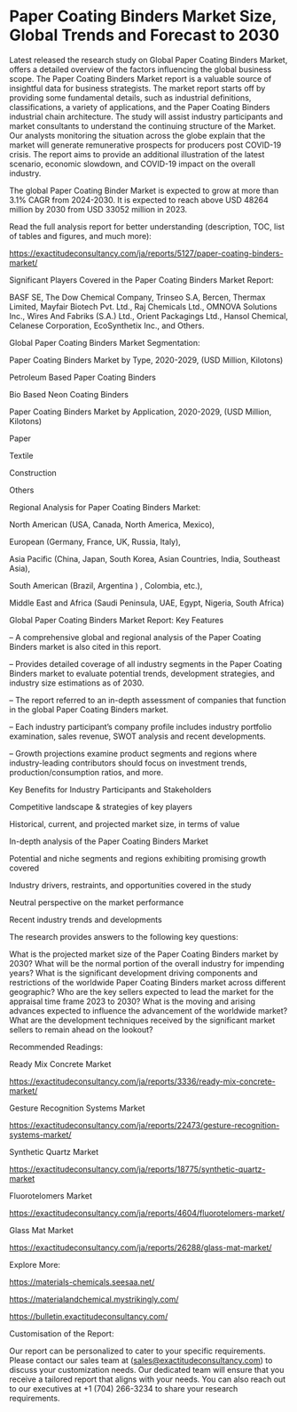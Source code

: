 # Paper Coating Binders Market Size, Global Trends and Forecast to 2030

Latest released the research study on Global Paper Coating Binders Market, offers a detailed overview of the factors influencing the global business scope. The Paper Coating Binders Market report is a valuable source of insightful data for business strategists. The market report starts off by providing some fundamental details, such as industrial definitions, classifications, a variety of applications, and the Paper Coating Binders industrial chain architecture. The study will assist industry participants and market consultants to understand the continuing structure of the Market. Our analysts monitoring the situation across the globe explain that the market will generate remunerative prospects for producers post COVID-19 crisis. The report aims to provide an additional illustration of the latest scenario, economic slowdown, and COVID-19 impact on the overall industry.

The global Paper Coating Binder Market is expected to grow at more than 3.1% CAGR from 2024-2030. It is expected to reach above USD 48264 million by 2030 from USD 33052 million in 2023.

Read the full analysis report for better understanding (description, TOC, list of tables and figures, and much more):

https://exactitudeconsultancy.com/ja/reports/5127/paper-coating-binders-market/

Significant Players Covered in the Paper Coating Binders Market Report:

BASF SE, The Dow Chemical Company, Trinseo S.A, Bercen, Thermax Limited, Mayfair Biotech Pvt. Ltd., Raj Chemicals Ltd., OMNOVA Solutions Inc., Wires And Fabriks (S.A.) Ltd., Orient Packagings Ltd., Hansol Chemical, Celanese Corporation, EcoSynthetix Inc., and Others.

Global Paper Coating Binders Market Segmentation:

Paper Coating Binders Market by Type, 2020-2029, (USD Million, Kilotons)

Petroleum Based Paper Coating Binders

Bio Based Neon Coating Binders

Paper Coating Binders Market by Application, 2020-2029, (USD Million, Kilotons)

Paper

Textile

Construction

Others

Regional Analysis for Paper Coating Binders Market:

North American (USA, Canada, North America, Mexico),

European (Germany, France, UK, Russia, Italy),

Asia Pacific (China, Japan, South Korea, Asian Countries, India, Southeast Asia),

South American (Brazil, Argentina ) , Colombia, etc.),

Middle East and Africa (Saudi Peninsula, UAE, Egypt, Nigeria, South Africa)

Global Paper Coating Binders Market Report: Key Features

– A comprehensive global and regional analysis of the Paper Coating Binders market is also cited in this report.

– Provides detailed coverage of all industry segments in the Paper Coating Binders market to evaluate potential trends, development strategies, and industry size estimations as of 2030.

– The report referred to an in-depth assessment of companies that function in the global Paper Coating Binders market.

– Each industry participant’s company profile includes industry portfolio examination, sales revenue, SWOT analysis and recent developments.

– Growth projections examine product segments and regions where industry-leading contributors should focus on investment trends, production/consumption ratios, and more.

Key Benefits for Industry Participants and Stakeholders

Competitive landscape & strategies of key players

Historical, current, and projected market size, in terms of value

In-depth analysis of the Paper Coating Binders Market

Potential and niche segments and regions exhibiting promising growth covered

Industry drivers, restraints, and opportunities covered in the study

Neutral perspective on the market performance

Recent industry trends and developments

The research provides answers to the following key questions:

What is the projected market size of the Paper Coating Binders market by 2030?
What will be the normal portion of the overall industry for impending years?
What is the significant development driving components and restrictions of the worldwide Paper Coating Binders market across different geographic?
Who are the key sellers expected to lead the market for the appraisal time frame 2023 to 2030?
What is the moving and arising advances expected to influence the advancement of the worldwide market?
What are the development techniques received by the significant market sellers to remain ahead on the lookout?

Recommended Readings:

Ready Mix Concrete Market

https://exactitudeconsultancy.com/ja/reports/3336/ready-mix-concrete-market/

Gesture Recognition Systems Market

https://exactitudeconsultancy.com/ja/reports/22473/gesture-recognition-systems-market/

Synthetic Quartz Market

https://exactitudeconsultancy.com/ja/reports/18775/synthetic-quartz-market

Fluorotelomers Market

https://exactitudeconsultancy.com/ja/reports/4604/fluorotelomers-market/

Glass Mat Market

https://exactitudeconsultancy.com/ja/reports/26288/glass-mat-market/

Explore More:

https://materials-chemicals.seesaa.net/

https://materialandchemical.mystrikingly.com/

https://bulletin.exactitudeconsultancy.com/

Customisation of the Report:

Our report can be personalized to cater to your specific requirements. Please contact our sales team at (sales@exactitudeconsultancy.com) to discuss your customization needs. Our dedicated team will ensure that you receive a tailored report that aligns with your needs. You can also reach out to our executives at +1 (704) 266-3234 to share your research requirements.
